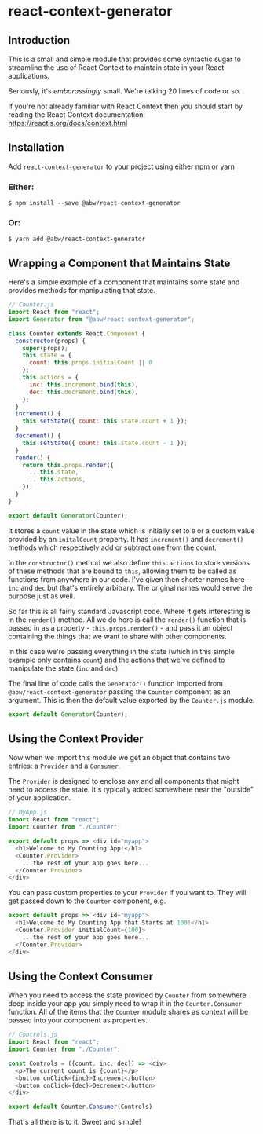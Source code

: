 # react-context-generator

## Introduction
This is a small and simple module that provides some syntactic sugar to
streamline the use of React Context to maintain state in your React
applications.

Seriously, it's *embarassingly* small.  We're talking 20 lines
of code or so.

If you're not already familiar with React Context then you should start by
reading the React Context documentation: https://reactjs.org/docs/context.html

## Installation

Add `react-context-generator` to your project using either [npm](https://www.npmjs.com/) or [yarn](https://yarnpkg.com/)

### Either:
    $ npm install --save @abw/react-context-generator

### Or:
    $ yarn add @abw/react-context-generator

## Wrapping a Component that Maintains State

Here's a simple example of a component that maintains some state
and provides methods for manipulating that state.

```js
// Counter.js
import React from "react";
import Generator from "@abw/react-context-generator";

class Counter extends React.Component {
  constructor(props) {
    super(props);
    this.state = {
      count: this.props.initialCount || 0
    };
    this.actions = {
      inc: this.increment.bind(this),
      dec: this.decrement.bind(this),
    };
  }
  increment() {
    this.setState({ count: this.state.count + 1 });
  }
  decrement() {
    this.setState({ count: this.state.count - 1 });
  }
  render() {
    return this.props.render({
      ...this.state,
      ...this.actions,
    });
  }
}

export default Generator(Counter);
```

It stores a `count` value in the state which is initially set to `0` or a custom value
provided by an `initalCount` property.  It has `increment()` and `decrement()` methods
which respectively add or subtract one from the count.

In the `constructor()` method we also define `this.actions` to store versions of these
methods that are bound to `this`, allowing them to be called as functions from anywhere
in our code.  I've given then shorter names here - `inc` and `dec` but that's entirely
arbitrary.  The original names would serve the purpose just as well.

So far this is all fairly standard Javascript code.  Where it gets interesting is in
the `render()` method.  All we do here is call the `render()` function that is passed
in as a property - `this.props.render()` - and pass it an object containing the things
that we want to share with other components.

In this case we're passing everything in the state (which in this simple example only
contains `count`) and the actions that we've defined to manipulate the state (`inc` and `dec`).

The final line of code calls the `Generator()` function imported from
`@abw/react-context-generator` passing the `Counter` component as an argument.
This is then the default value exported by the `Counter.js` module.

```js
export default Generator(Counter);
```

## Using the Context Provider

Now when we import this module we get an object that contains two entries: a `Provider` and a `Consumer`.

The `Provider` is designed to enclose any and all components that might need to access the state.
It's typically added somewhere near the "outside" of your application.

```js
// MyApp.js
import React from "react";
import Counter from "./Counter";

export default props => <div id="myapp">
  <h1>Welcome to My Counting App!</h1>
  <Counter.Provider>
    ...the rest of your app goes here...
  </Counter.Provider>
</div>
```

You can pass custom properties to your `Provider` if you want to.  They will get passed down to
the `Counter` component, e.g.

```js
export default props => <div id="myapp">
  <h1>Welcome to My Counting App that Starts at 100!</h1>
  <Counter.Provider initialCount={100}>
    ...the rest of your app goes here...
  </Counter.Provider>
</div>
```

## Using the Context Consumer

When you need to access the state provided by `Counter` from somewhere deep inside your app you
simply need to wrap it in the `Counter.Consumer` function.  All of the items that the `Counter`
module shares as context will be passed into your component as properties.

```js
// Controls.js
import React from "react";
import Counter from "./Counter";

const Controls = ({count, inc, dec}) => <div>
  <p>The current count is {count}</p>
  <button onClick={inc}>Increment</button>
  <button onClick={dec}>Decrement</button>
</div>

export default Counter.Consumer(Controls)
```

That's all there is to it.  Sweet and simple!

